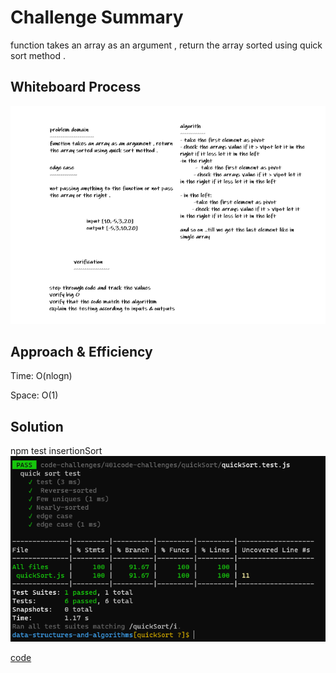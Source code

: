 # Challenge Summary

function takes an array as an argument , return the array sorted using quick sort method .


## Whiteboard Process
![whiteboard](./quicksortW.PNG)

## Approach & Efficiency
Time: O(nlogn)

Space: O(1)

## Solution
npm test insertionSort
![test](./quicksortTest.PNG)

[code](./quickSort.js)